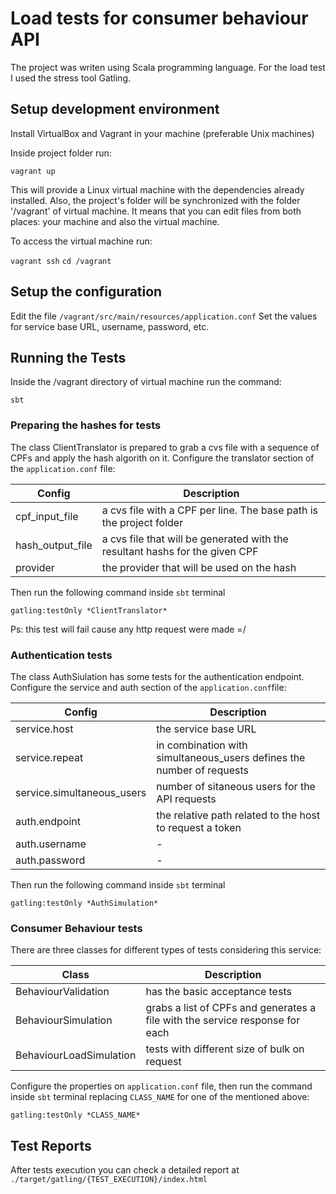 # Load tests for consumer behaviour API

The project was writen using Scala programming language. 
For the load test I used the stress tool Gatling.

## Setup development environment

Install VirtualBox and Vagrant in your machine (preferable Unix machines)

Inside project folder run:

`vagrant up`

This will provide a Linux virtual machine with the dependencies already installed.
Also, the project's folder will be synchronized with the folder '/vagrant' of virtual machine. It means that you can edit files from both places: your machine and also the virtual machine.

To access the virtual machine run:

`vagrant ssh`
`cd /vagrant`

## Setup the configuration

Edit the file `/vagrant/src/main/resources/application.conf`
Set the values for service base URL, username, password, etc.

## Running the Tests

Inside the /vagrant directory of virtual machine run the command:

`sbt`

### Preparing the hashes for tests

The class ClientTranslator is prepared to grab a cvs file with a sequence of CPFs and apply the hash algorith on it.
Configure the translator section of the `application.conf` file:

 Config | Description 
 -------- | -------- 
 cpf_input_file | a cvs file with a CPF per line. The base path is the project folder 
 hash_output_file | a cvs file that will be generated with the resultant hashs for the given CPF 
 provider | the provider that will be used on the hash 

Then run the following command inside `sbt` terminal

`gatling:testOnly *ClientTranslator*`

Ps: this test will fail cause any http request were made =/

### Authentication tests

The class AuthSiulation has some tests for the authentication endpoint.
Configure the service and auth section of the `application.conf`file:

Config | Description 
 -------- | -------- 
 service.host | the service base URL 
 service.repeat | in combination with simultaneous_users defines the number of requests
 service.simultaneous_users | number of sitaneous users for the API requests
 auth.endpoint | the relative path related to the host to request a token
 auth.username | -
 auth.password | -

Then run the following command inside `sbt` terminal

`gatling:testOnly *AuthSimulation*`

### Consumer Behaviour tests

There are three classes for different types of tests considering this service:

Class | Description 
 -------- | -------- 
 BehaviourValidation | has the basic acceptance tests 
 BehaviourSimulation | grabs a list of CPFs and generates a file with the service response for each
 BehaviourLoadSimulation | tests with different size of bulk on request
 
 Configure the properties on `application.conf` file, then run the command inside `sbt` terminal replacing `CLASS_NAME` for one of the mentioned above:
 
 `gatling:testOnly *CLASS_NAME*`
 
 ## Test Reports
 
 After tests execution you can check a detailed report at `./target/gatling/{TEST_EXECUTION}/index.html`
